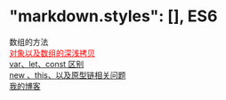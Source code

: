 "markdown.styles": [],
ES6
=============
<a href="https://github.com/QinZonger/javascript/issues/1" style="text-decoration:none;out-line: none;color: #*****;">数组的方法</a><br/>
<a href="https://github.com/QinZonger/javascript/issues/2" style="color:red">对象以及数组的深浅拷贝</a><br/>
<a href="https://github.com/QinZonger/javascript/issues/3">var、let、const 区别</a><br/>
<a href="https://github.com/QinZonger/javascript/issues/4">new 、this、以及原型链相关问题</a><br/>
[我的博客](http://blog.csdn.net/guodongxiaren)  
